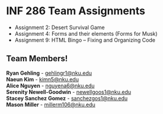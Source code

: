# INF 286 Team Assignments
- Assignment 2: Desert Survival Game  
- Assignment 4: Forms and their elements (Forms for Musk)  
- Assignment 9: HTML Bingo – Fixing and Organizing Code
## Team Members!

**Ryan Gehling** - gehlingr1@nku.edu  
**Naeun Kim** - kimn5@nku.edu  
**Alice Nguyen** - nguyena6@nku.edu  
**Serenity Newell-Goodwin** - newellgoos1@nku.edu  
**Stacey Sanchez Gomez** - sanchezgos1@nku.edu  
**Mason Miller** - millerm106@nku.edu  
